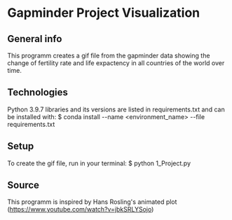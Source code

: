 # Gapminder Project Visualization

## General info
This programm creates a gif file from the gapminder data showing the change of fertility rate and life expactency in all countries of the world over time.

## Technologies
Python 3.9.7
libraries and its versions are listed in requirements.txt and can be installed with:
$ conda install --name <environment_name> --file requirements.txt

## Setup
To create the gif file, run in your terminal:
$ python 1_Project.py

## Source
This programm is inspired by Hans Rosling's animated plot
(https://www.youtube.com/watch?v=jbkSRLYSojo)
